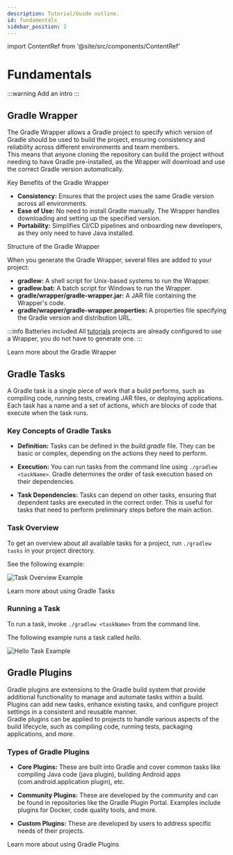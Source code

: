 ```yaml
---
description: Tutorial/Guide outline.
id: fundamentals
sidebar_position: 2
---
```


import ContentRef from '@site/src/components/ContentRef'

# Fundamentals

:::warning
Add an intro
:::

## Gradle Wrapper

The Gradle Wrapper allows a Gradle project to specify which version of Gradle should be used to build the project, ensuring consistency and reliability across different environments and team members.<br />
This means that anyone cloning the repository can build the project without needing to have Gradle pre-installed, as the Wrapper will download and use the correct Gradle version automatically.

Key Benefits of the Gradle Wrapper

- **Consistency:** Ensures that the project uses the same Gradle version across all environments.
- **Ease of Use:** No need to install Gradle manually. The Wrapper handles downloading and setting up the specified version.
- **Portability:** Simplifies CI/CD pipelines and onboarding new developers, as they only need to have Java installed.

Structure of the Gradle Wrapper

When you generate the Gradle Wrapper, several files are added to your project:

- **gradlew:** A shell script for Unix-based systems to run the Wrapper.
- **gradlew.bat:** A batch script for Windows to run the Wrapper.
- **gradle/wrapper/gradle-wrapper.jar:** A JAR file containing the Wrapper's code.
- **gradle/wrapper/gradle-wrapper.properties:** A properties file specifying the Gradle version and distribution URL.

:::info Batteries included
All [tutorials](./category/tutorials/ "Link to the tutorial overview page") projects are already configured to use a Wrapper, you do not have to generate one.
:::

<ContentRef url="https://docs.gradle.org/current/userguide/gradle_wrapper.html">Learn more about the Gradle Wrapper</ContentRef>

## Gradle Tasks

<!-- vale off -->

A Gradle task is a single piece of work that a build performs, such as compiling code, running tests, creating JAR files, or deploying applications.
Each task has a name and a set of actions, which are blocks of code that execute when the task runs.

<!-- vale on -->

<h3>Key Concepts of Gradle Tasks</h3>

- **Definition:** Tasks can be defined in the *build.gradle* file. They can be basic or complex, depending on the actions they need to perform.

- **Execution:** You can run tasks from the command line using `./gradlew <taskName>`. Gradle determines the order of task execution based on their dependencies.

- **Task Dependencies:** Tasks can depend on other tasks, ensuring that dependent tasks are executed in the correct order. This is useful for tasks that need to perform preliminary steps before the main action.

### Task Overview

To get an overview about all available tasks for a project, run `./gradlew tasks` in your project directory.

See the following example:

![Task Overview Example](/img/gradle-tasks-example.png)

<ContentRef url="https://docs.gradle.org/current/userguide/tutorial_using_tasks.html">Learn more about using Gradle Tasks</ContentRef>

### Running a Task

To run a task, invoke `./gradlew <taskName>` from the command line.

The following example runs a task called *hello*.

![Hello Task Example](/img/gradle-hello-task.png)

## Gradle Plugins

Gradle plugins are extensions to the Gradle build system that provide additional functionality to manage and automate tasks within a build.
Plugins can add new tasks, enhance existing tasks, and configure project settings in a consistent and reusable manner.<br />
Gradle plugins can be applied to projects to handle various aspects of the build lifecycle, such as compiling code, running tests, packaging applications, and more.

<h3>Types of Gradle Plugins</h3>

- **Core Plugins:** These are built into Gradle and cover common tasks like compiling Java code (java plugin), building Android apps (com.android.application plugin), etc.

- **Community Plugins:** These are developed by the community and can be found in repositories like the Gradle Plugin Portal. Examples include plugins for Docker, code quality tools, and more.

- **Custom Plugins:** These are developed by users to address specific needs of their projects.

<ContentRef url="https://docs.gradle.org/current/userguide/custom_plugins.html">Learn more about using Gradle Plugins</ContentRef>
